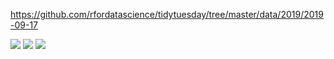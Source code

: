 https://github.com/rfordatascience/tidytuesday/tree/master/data/2019/2019-09-17

![](figures/national-parks.png)
![](figures/national-parks-lines.png)
![](figures/national-parks-mean-pct.png)